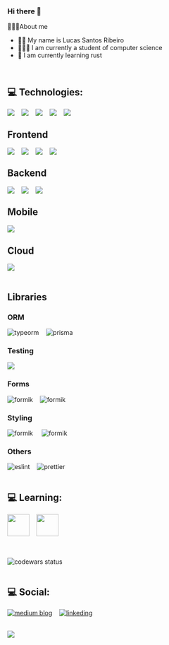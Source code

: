 ### Hi there 👋

👨🏻‍💻About me

- 🧑🏻 My name is Lucas Santos Ribeiro
- 👨🏻‍🎓 I am currently a student of computer science
- 🌱 I am currently learning rust

<br/>

## 💻 Technologies:

<div style="display:flex;flex-direction:row">
 <img  src="https://img.shields.io/badge/JavaScript-323330?style=for-the-badge&logo=javascript&logoColor=F7DF1E" />
 <img style="margin-left:16px" src="https://img.shields.io/badge/TypeScript-007ACC?style=for-the-badge&logo=typescript&logoColor=white" />

 <img style="margin-left:16px" src="https://img.shields.io/badge/Node.js-43853D?style=for-the-badge&logo=node.js&logoColor=white" />
 
 <img style="margin-left:16px" src="https://img.shields.io/badge/Docker-2496ED?style=for-the-badge&logo=docker&logoColor=white" />

 <img style="margin-left:16px" src="https://img.shields.io/badge/Rust-000?style=for-the-badge&logo=rust&logoColor=white" />
 </div>
<h2>Frontend</h2>
<div style="display:flex;flex-direction:row">
 <img  src="https://img.shields.io/badge/React-20232A?style=for-the-badge&logo=react&logoColor=61DAFB" />
 <img style="margin-left:16px"  src="https://img.shields.io/badge/Vue-4FC08D?style=for-the-badge&logo=vuedotjs&logoColor=fff" />
 <img style="margin-left:16px" src="https://img.shields.io/badge/Next-20232A?style=for-the-badge&logo=nextdotjs&logoColor=fff" />
 <img style="margin-left:16px" src="https://img.shields.io/badge/SolidJs-20232A?style=for-the-badge&logo=solid&logoColor=335d92" />
 </div>

 <h2>Backend</h2>
 <div style="display:flex;flex-direction:row">
 <img  src="https://img.shields.io/badge/Express.js-404D59?style=for-the-badge&logo=express" />
  <img style="margin-left:16px"  src="https://img.shields.io/badge/nestJs-E0234E?style=for-the-badge&logo=nestjs" />
 <img style="margin-left:16px" src="https://img.shields.io/badge/MongoDB-4EA94B?style=for-the-badge&logo=mongodb&logoColor=white" />

 </div>
  <h2>Mobile</h2>
 <div  style="display:flex;flex-direction:row">
 
 <img src="https://img.shields.io/badge/React_Native-20232A?style=for-the-badge&logo=react&logoColor=61DAFB"/>
 </div>
 <h2>Cloud</h2>

 <div style="display:flex;flex-direction:row">
 <img  src="https://img.shields.io/badge/AWS-232F3E?style=for-the-badge&logo=amazonaws&logoColor=white" />

 </div>
<br/>

## Libraries
### ORM

<div style="display:flex;flex-direction:row">

 <img  src="https://img.shields.io/badge/TypeOrm-E83524?style=for-the-badge&logo=typeorm&logoColor=white" alt="typeorm"/>
 <img style="margin-left:16px"  src="https://img.shields.io/badge/Prisma-1a202c?style=for-the-badge&logo=prisma&logoColor=white" alt="prisma"/>
</div>

### Testing

<div style="display:flex;flex-direction:row">
 <img src="https://img.shields.io/badge/Jest-C21325?style=for-the-badge&logo=jest&logoColor=white" />
</div>

### Forms
<div style="display:flex;flex-direction:row">
 <img src="https://img.shields.io/badge/Formik-0d47a1?style=for-the-badge&logo=formik&logoColor=white" alt="formik"/>
 <img style="margin-left:16px"  src="https://img.shields.io/badge/React Hook Form-0d47a1?style=for-the-badge&logo=reacthookform&logoColor=white" alt="formik"/>
 </div>

 ### Styling
 <div> <img src="https://img.shields.io/badge/Tailwind-06B6D4?style=for-the-badge&logo=tailwindcss&logoColor=white" alt="formik"/>
  <img  style="margin-left:16px"  src="https://img.shields.io/badge/Styled_components-DB7093?style=for-the-badge&logo=styledcomponents&logoColor=white" alt="formik"/>
 </div>

 ### Others
 <div  style="display:flex;flex-direction:row">
 
 <img   src="https://img.shields.io/badge/eslint-3A33D1?style=for-the-badge&logo=eslint&logoColor=white" alt="eslint"/>
 <img style="margin-left:16px"  src="https://img.shields.io/badge/prettier-1A2C34?style=for-the-badge&logo=prettier&logoColor=F7BA3E" alt="prettier"/>
 </div>
<br/>

## 💻 Learning:

<div style="display:flex;flex-direction:row;margin-top:16px;margin-bottom:32">
 <img style="width:50px;height:50px;" src="https://www.solidjs.com/img/logo/without-wordmark/logo.svg" />
 <img style="width:50px;height:50px;margin-left:16px" src="https://cdn.jsdelivr.net/gh/devicons/devicon/icons/rust/rust-plain.svg"/>
          
 </div>

<br/>
  <img src="https://www.codewars.com/users/lucasnetwork/badges/small" alt="codewars status" />
 <br/>
</div>
 <br/>

## 💻 Social:

<div style="display:flex;flex-direction:row">
 <a href="https://lucassr.medium.com/">
  <img src="https://img.shields.io/badge/Medium-12100E?style=for-the-badge&logo=medium&logoColor=white" alt="medium blog"/>
 </a>
 
<a  style="margin-left:16px"  href="https://www.linkedin.com/in/lucassr45">
  <img src="https://img.shields.io/badge/Linkedin-0A66C2?style=for-the-badge&logo=linkedin&logoColor=white" alt="linkeding"/>
 </a>
 </div>
<img style="margin-top:32px" src="https://github-readme-stats.vercel.app/api?username=lucasnetwork&theme=blue-green"/>
<!--
**lucasnetwork/lucasnetwork** is a ✨ _special_ ✨ repository because its `README.md` (this file) appears on your GitHub profile.

Here are some ideas to get you started:

- 🔭 I’m currently working on ...
- 🌱 I’m currently learning ...
- 👯 I’m looking to collaborate on ...
- 🤔 I’m looking for help with ...
- 💬 Ask me about ...
- 📫 How to reach me: ...
- 😄 Pronouns: ...
- ⚡ Fun fact: ...
-->
